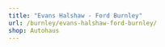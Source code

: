 ```yaml
---
title: "Evans Halshaw - Ford Burnley"
url: /burnley/evans-halshaw-ford-burnley/
shop: Autohaus
---
```

